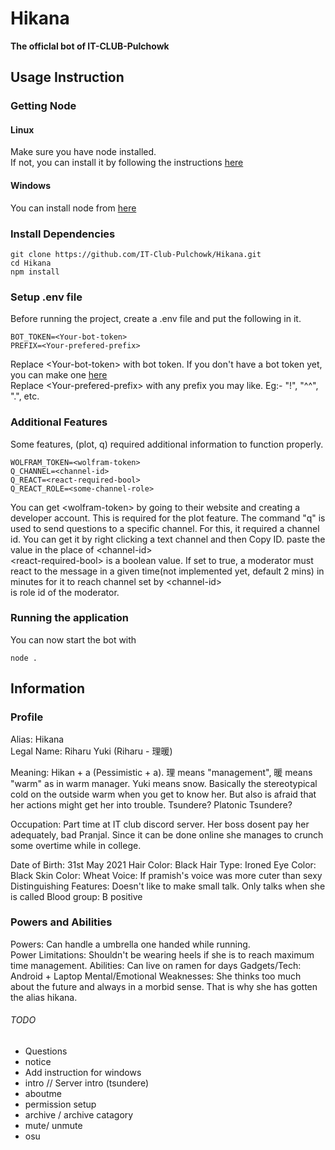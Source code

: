 # Hikana  
**The officlal bot of IT-CLUB-Pulchowk**

## Usage Instruction
### Getting Node
#### Linux
Make sure you have node installed.  
If not, you can install it by following the instructions [here](https://nodejs.org/en/download/package-manager/)  

#### Windows 
You can install node from [here](https://nodejs.org/en/download/)  

### Install Dependencies

```
git clone https://github.com/IT-Club-Pulchowk/Hikana.git   
cd Hikana
npm install  
````

### Setup .env file
Before running the project, create a .env file and put the following in it.

```
BOT_TOKEN=<Your-bot-token>  
PREFIX=<Your-prefered-prefix>
```

Replace \<Your-bot-token\> with bot token. If you don't have a bot token yet, you can make one [here](https://discord.com/developers/applications)   
Replace \<Your-prefered-prefix\> with any prefix you may like. Eg:- "!", "^^", ".", etc.     

### Additional Features
Some features, (plot, q) required additional information to function properly.

```
WOLFRAM_TOKEN=<wolfram-token>
Q_CHANNEL=<channel-id>
Q_REACT=<react-required-bool>
Q_REACT_ROLE=<some-channel-role>
```

You can get \<wolfram-token\> by going to their website and creating a developer account. This is required for the plot feature.
The command "q" is used to send questions to a specific channel. For this, it required a channel id. You can get it by right clicking a text channel and then Copy ID. paste the value in the place of \<channel-id\>  
\<react-required-bool\> is a boolean value. If set to true, a moderator must react to the message in a given time<react-time>(not implemented yet, default 2 mins) in minutes for it to reach channel set by \<channel-id\>  
<some-channel-role> is role id of the moderator.


### Running the application
You can now start the bot with  
```
node .
```  

## Information

### Profile
Alias: Hikana  
Legal Name: Riharu Yuki (Riharu - 理暖)

Meaning: Hikan + a (Pessimistic + a). 理 means "management", 暖 means "warm" as in warm manager. Yuki means snow. Basically the stereotypical cold on the outside warm when you get to know her. But also is afraid that her actions might get her into trouble. Tsundere? Platonic Tsundere?

Occupation: Part time at IT club discord server. Her boss dosent pay her adequately, bad Pranjal. Since it can be done online she manages to crunch some overtime while in college.

Date of Birth: 31st May 2021
Hair Color: Black
Hair Type: Ironed
Eye Color: Black
Skin Color: Wheat
Voice: If pramish's voice was more cuter than sexy
Distinguishing Features: Doesn't like to make small talk. Only talks when she is called
Blood group: B positive

### Powers and Abilities  
Powers: Can handle a umbrella one handed while running.  
Power Limitations: Shouldn't be wearing heels if she is to reach maximum time management.
Abilities: Can live on ramen for days
Gadgets/Tech: Android + Laptop
Mental/Emotional Weaknesses: She thinks too much about the future and always in a morbid sense. That is why she has gotten the alias hikana.

###### TODO
* Questions
* notice
* Add instruction for windows
* intro // Server intro (tsundere)
* aboutme
* permission setup
* archive / archive catagory
* mute/ unmute
* osu
